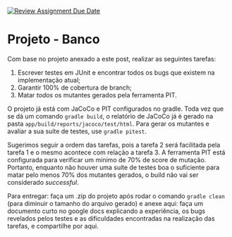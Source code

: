 [![Review Assignment Due Date](https://classroom.github.com/assets/deadline-readme-button-24ddc0f5d75046c5622901739e7c5dd533143b0c8e959d652212380cedb1ea36.svg)](https://classroom.github.com/a/1dFIfYeF)
# Projeto - Banco

Com base no projeto anexado a este post, realizar as seguintes tarefas:

1) Escrever testes em JUnit e encontrar todos os bugs que existem na implementação atual;
2) Garantir 100% de cobertura de branch;
3) Matar *todos* os mutantes gerados pela ferramenta PIT.

O projeto já está com JaCoCo e PIT configurados no gradle. Toda vez que se dá um comando `gradle build`, o relatório de JaCoCo já é gerado na pasta `app/build/reports/jacoco/test/html`. Para gerar os mutantes e avaliar a sua suíte de testes, use `gradle pitest`.

Sugerimos seguir a ordem das tarefas, pois a tarefa 2 será facilitada pela tarefa 1 e o mesmo acontece com relação a tarefa 3. A ferramenta PIT está configurada para verificar um mínimo de 70% de score de mutação. Portanto, enquanto não houver uma suíte de testes boa o suficiente para matar pelo menos 70% dos mutantes gerados, o build não vai ser considerado _successful_. 

Para entregar:
faça um .zip do projeto após rodar o comando `gradle clean` (para diminuir o tamanho do arquivo gerado) e anexe aqui:
faça um documento curto no google docs explicando a experiência, os bugs revelados pelos testes e as dificuldades encontradas na realização das tarefas, e compartilhe por aqui.